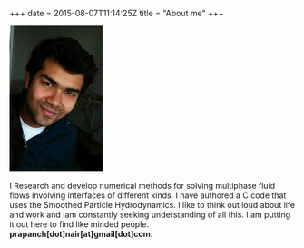 +++
date = 2015-08-07T11:14:25Z
title = "About me"
+++

![This is an image](media/prapanch.jpg)

I Research and develop numerical methods for solving multiphase fluid flows involving interfaces of different kinds. I have authored a C code that uses the Smoothed Particle Hydrodynamics. I like to think out loud about life and work and Iam constantly seeking understanding of all this. I am putting it out here to find like minded people.  <br> 
**prapanch[dot]nair[at]gmail[dot]com**.
